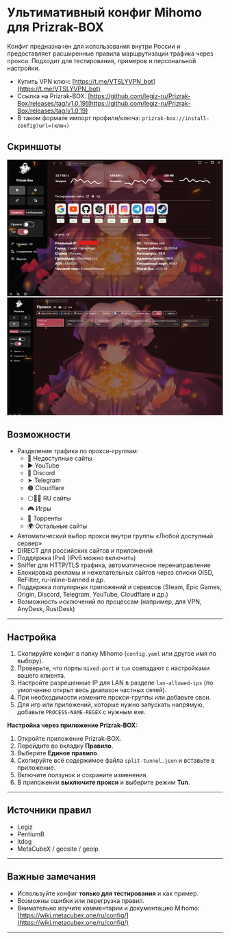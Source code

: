 # Ультимативный конфиг Mihomo для Prizrak-BOX 

Конфиг предназначен для использования внутри России и предоставляет расширенные правила маршрутизации трафика через прокси. Подходит для тестирования, примеров и персональной настройки. 

- Купить VPN ключ: [https://t.me/VTSLYVPN_bot](https://t.me/VTSLYVPN_bot)  
- Ссылка на Prizrak-BOX: [https://github.com/legiz-ru/Prizrak-Box/releases/tag/v1.0.19](https://github.com/legiz-ru/Prizrak-Box/releases/tag/v1.0.19)  
- В таком формате импорт профиля/ключа: `prizrak-box://install-config?url=(ключ)`

## Скриншоты

![Интерфейс](https://github.com/vtslynet-cyber/Prizrak-BOX-split-tunnel/blob/main/1.png)  
![Интерфейс](https://github.com/vtslynet-cyber/Prizrak-BOX-split-tunnel/blob/main/2.png)

## Возможности

- Разделение трафика по прокси-группам:
  - 🚫 Недоступные сайты
  - ▶️ YouTube
  - 💬 Discord
  - ➤ Telegram
  - 🟠 Cloudflare
  - ⚪🔵🔴 RU сайты
  - 🎮 Игры
  - 🔗 Торренты
  - 🌍 Остальные сайты
- Автоматический выбор прокси внутри группы «Любой доступный сервер»
- DIRECT для российских сайтов и приложений
- Поддержка IPv4 (IPv6 можно включить)
- Sniffer для HTTP/TLS трафика, автоматическое перенаправление
- Блокировка рекламы и нежелательных сайтов через списки OISD, ReFilter, ru-inline-banned и др.
- Поддержка популярных приложений и сервисов (Steam, Epic Games, Origin, Discord, Telegram, YouTube, Cloudflare и др.)
- Возможность исключений по процессам (например, для VPN, AnyDesk, RustDesk)

---

## Настройка

1. Скопируйте конфиг в папку Mihomo (`config.yaml` или другое имя по выбору).  
2. Проверьте, что порты `mixed-port` и `tun` совпадают с настройками вашего клиента.  
3. Настройте разрешенные IP для LAN в разделе `lan-allowed-ips` (по умолчанию открыт весь диапазон частных сетей).  
4. При необходимости измените прокси-группы или добавьте свои.  
5. Для игр или приложений, которые нужно запускать напрямую, добавьте `PROCESS-NAME-REGEX` с нужным exe.  

**Настройка через приложение Prizrak-BOX:**

1. Откройте приложение Prizrak-BOX.  
2. Перейдите во вкладку **Правило**.  
3. Выберите **Единое правило**.  
4. Скопируйте всё содержимое файла `split-tunnel.json` и вставьте в приложение.  
5. Включите ползунок и сохраните изменения.  
6. В приложении **выключите прокси** и выберите режим **Tun**.

---

## Источники правил

- Legiz  
- PentiumB  
- itdog  
- MetaCubeX / geosite / geoip  

---

## Важные замечания

- Используйте конфиг **только для тестирования** и как пример.  
- Возможны ошибки или перегрузка правил.  
- Внимательно изучите комментарии и документацию Mihomo: [https://wiki.metacubex.one/ru/config/](https://wiki.metacubex.one/ru/config/)  

---

